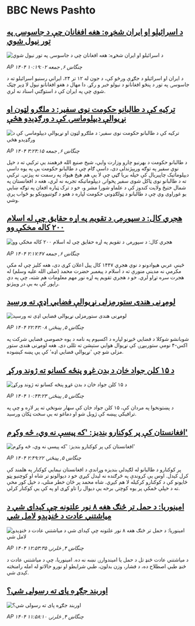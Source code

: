 # BBC News Pashto## [د اسرائیلو او ایران شخړه: هغه افغانان چې د جاسوسۍ په تور نیول شوي](https://www.bbc.com/pashto/articles/ckg6d7e3ze7o?at_campaign=githubrss)![د اسرائیلو او ایران شخړه: هغه افغانان چې د جاسوسۍ په تور نیول شوي](https://ichef.bbci.co.uk/ace/ws/240/cpsprodpb/7d26/live/0f943a90-51ad-11f0-a560-0ba338db13f3.jpg)_AP ۱۴۰۴ چنگاښ ۶, جمعه ۱۰:۱۹:۰۲_د ایران او اسرائیلو د جګړې ورځو کې، د جون له ۱۲ تر ۲۴، ایراني رسنیو اسرائیلو  ته د جاسوسۍ په تور د پنځو افغانانو د نیولو خبر و رکړ. دا مهال د هغو افغانانو نیول لا ډېر چټک شوي چې په ایران کې د استوګنې اسناد نه لري.## [ترکیه کې د طالبانو حکومت نوی سفیر: د ملګرو لټون او نړیوالې ديپلوماسۍ کې د ورګډېدو هڅې](https://www.bbc.com/pashto/articles/cm2z577y2z1o?at_campaign=githubrss)![ترکیه کې د طالبانو حکومت نوی سفیر: د ملګرو لټون او نړیوالې ديپلوماسۍ کې د ورګډېدو هڅې](https://ichef.bbci.co.uk/ace/ws/240/cpsprodpb/83ea/live/68313130-52e8-11f0-b4be-8f7caf53b80c.jpg)_AP ۱۴۰۴ چنگاښ ۶, جمعه ۳:۲۴:۱۵_د طالبانو حکومت د بهرنیو چارو وزارت وايي، شیخ صنیع الله فرهمند یې ترکیې ته د خپل نوي سفیر په توګه ورپېژندلی دی، داسې ګام چې د طالبانو حکومت یې په یوه داسې ديپلوماتیک چاپېریال کې خپله بریا ګڼي چې لا یې هم هېڅ هېواد په رسمت نه پېژني. ترکیې ته د طالبانو نوی ټاکل شوی سفیر پخوانۍ دیپلوماتیکه تجربه نه لري، هغه د افغانستان په شمال ختیځ ولایت کندوز کې د علماو شورا مشر و، خو د ترک ټباره افغان په توګه ښايي یو غوراوی وي چې د طالبانو د ټولګډوني حکومت لپاره د هغو د ګوتنیوونکو یو ځواب پرې وشي.## [هجري کال: د سپوږمۍ د تقویم په اړه حقایق چې له اسلام ۲۰۰ کاله مخکې وو](https://www.bbc.com/pashto/articles/c4gd39dl3n3o?at_campaign=githubrss)![هجري کال: د سپوږمۍ د تقویم په اړه حقایق چې له اسلام ۲۰۰ کاله مخکې وو](https://ichef.bbci.co.uk/ace/ws/240/cpsprodpb/9def/live/0ef267b0-52de-11f0-b4be-8f7caf53b80c.png)_AP ۱۴۰۴ چنگاښ ۶, جمعه ۲:۱۷:۴۷_ځینې عربي هېوادونو د نوي هجري ۱۴۴۷ کال پیل اعلان کړی دی، هغه کلیز چې له مکې مکرمې نه مدینې منورې ته د اسلام د پیغمبر حضرت محمد (صلی الله علیه وسلم) له هجرت سره تړاو لري. خو د هجري تقويم په اړه نور مهم معلومات هم شته، چې په دې راپور کې به یې در وپېژنو.## [لومړنی هندی ستورمزلی نړیوالې فضايي اډې ته ورسېد](https://www.bbc.com/pashto/articles/cdjxyvwk2zvo?at_campaign=githubrss)![لومړنی هندی ستورمزلی نړیوالې فضايي اډې ته ورسېد](https://ichef.bbci.co.uk/ace/ws/240/cpsprodpb/04d9/live/71d21fd0-529b-11f0-b4be-8f7caf53b80c.jpg)_AP ۱۴۰۴ چنگاښ ۵, پينځنۍ ۲۲:۴۳:۰۸_شوبانشو شوکلا د فضايي څېړنو لپاره د اکسیوم په نامه د یوه خصوصي فضايي شرکت په اکس-۴ نومې ستوربېړۍ کې نړیوال هوايي ستېشن ته تللی دی.  هغه لومړنی هندی ستور مزلی شو چې 'نړیوالې فضايي اډه' کې یې پښه کېښوده.## [ د ۱۵ کلن جواد خان د بدن غړو پنځه کسانو ته ژوند ورکړ](https://www.bbc.com/pashto/articles/cd0vnm3dygeo?at_campaign=githubrss)![ د ۱۵ کلن جواد خان د بدن غړو پنځه کسانو ته ژوند ورکړ](https://ichef.bbci.co.uk/ace/ws/240/cpsprodpb/0b7a/live/49d37580-4623-11f0-9471-e380f647874e.jpg)_AP ۱۴۰۴ چنگاښ ۵, پينځنۍ ۱۰:۴۴:۲۳_د پښتونخوا په مردان کې، ۱۵ کلن جواد خان کې سهار ښونځي ته پر لاره و چې په ترافیکي پېښه کې ژوبل شو او دماغو ته یې سخت ټکان ورسید.## [افغانستان کې پر کوکنارو بندیز: 'که پيسې نه وي، څه وکړم'](https://www.bbc.com/pashto/articles/crl0320044jo?at_campaign=githubrss)![افغانستان کې پر کوکنارو بندیز: 'که پيسې نه وي، څه وکړم'](https://ichef.bbci.co.uk/ace/ws/240/cpsprodpb/0845/live/c4707a70-5237-11f0-8485-7bd50fa63665.jpg)_AP ۱۴۰۴ چنگاښ ۵, پينځنۍ ۲:۴۹:۲۲_پر کوکنارو د طالبانو له لګېدلي بندیزه وړاندې د افغانستان نیمايي‌ کوکنار په هلمند کې کرل کېدل. اوس یې کروندې په څرګنده نه لیدل کېږي خو د دیوالونو تر شاه او کوچنیو پټو ځایونو کې د کوکنارو کرکیله لا هم کېږي. شاه محمد پر ځان خطر منلی، د خپل کور مخې ته د خپلې ځمکې پر یوه کوچنۍ برخه یې دیوال را تاو کړی او په کې یې کوکنار کرلي.## [امینوریا: د حمل تر څنګ هغه ۸ نور علتونه چې کېدای شي د میاشتني عادت د ځنډېدو لامل شي](https://www.bbc.com/pashto/articles/cj61ek6zxppo?at_campaign=githubrss)![امینوریا: د حمل تر څنګ هغه ۸ نور علتونه چې کېدای شي د میاشتني عادت د ځنډېدو لامل شي](https://ichef.bbci.co.uk/ace/ws/240/cpsprodpb/3543/live/c79cc4b0-371b-11f0-96c3-cf669419a2b0.jpg)_AP ۱۴۰۴ چنگاښ ۴, څلرنۍ ۱۲:۵۳:۳۵_د میاشتني عادت ځنډ تل د حمل یا امیندوارۍ نښه نه ده. امینوریا، چې د میاشتني عادت د ځنډ طبي اصطلاح ده، د فشار، وزن بدلون، طبي شرایطو او نورو حالاتو له امله رامنځته کېدی شي.## [ اوربند جګړه پای ته رسولی شي؟](https://www.bbc.com/pashto/articles/c5y207n229do?at_campaign=githubrss)![ اوربند جګړه پای ته رسولی شي؟](https://ichef.bbci.co.uk/ace/ws/240/cpsprodpb/5dc5/live/4b7b5ed0-5108-11f0-a466-d54f65b60deb.jpg)_AP ۱۴۰۴ چنگاښ ۴, څلرنۍ ۱۱:۵۸:۱۰_